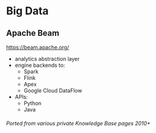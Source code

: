 # Big Data



## Apache Beam

https://beam.apache.org/

- analytics abstraction layer
- engine backends to:
  - Spark
  - Flink
  - Apex
  - Google Cloud DataFlow
- APIs:
  - Python
  - Java

###### Ported from various private Knowledge Base pages 2010+
